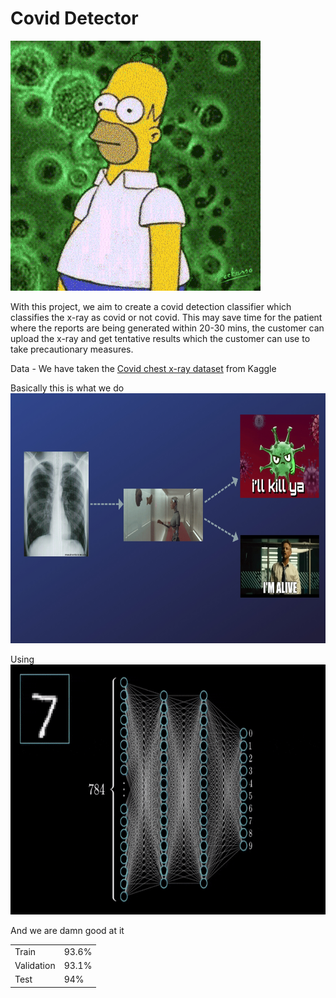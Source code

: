 # Covid Detector

<img src="Images/covid.gif" height=400px width=400px>

With this project, we aim to create a covid detection classifier which classifies the x-ray as covid or not covid. This may save time for the patient where the reports are being generated within 20-30 mins, the customer can upload the x-ray and get tentative results which the customer can use to take precautionary measures. 

Data - We have taken the <a href="https://www.kaggle.com/ahemateja19bec1025/covid-xray-dataset">Covid chest x-ray dataset</a> from Kaggle

Basically this is what we do<br>
<img src="Images/flowchart.jpg" height=400px width=800px>

Using <br>
<img src="Images/nn.gif" height=400px width=800px>

And we are damn good at it <br>
<table>
<tr>
<td>Train</td>
<td>93.6%</td>
</tr>
<tr>
<td>Validation</td>
<td>93.1%</td>
</tr>
<tr>
<td>Test</td>
<td>94%</td>
</tr>
</table>